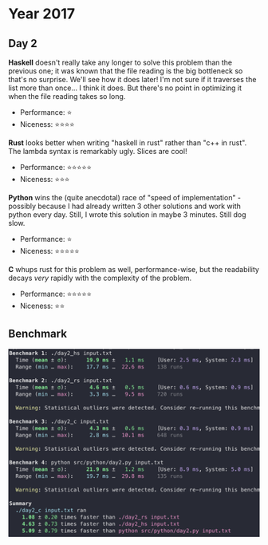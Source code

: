 # Year 2017

## Day 2
**Haskell** doesn't really take any longer to solve this problem than the previous one; it was known that the file reading is the big bottleneck so that's no surprise. We'll see how it does later! I'm not sure if it traverses the list more than once... I think it does. But there's no point in optimizing it when the file reading takes so long.
- Performance: ⭐
- Niceness: ⭐⭐⭐⭐

**Rust** looks better when writing "haskell in rust" rather than "c++ in rust". The lambda syntax is remarkably ugly. Slices are cool!
- Performance: ⭐⭐⭐⭐⭐
- Niceness: ⭐⭐⭐

**Python** wins the (quite anecdotal) race of "speed of implementation" - possibly because I had already written 3 other solutions and work with python every day. Still, I wrote this solution in maybe 3 minutes. Still dog slow.
- Performance: ⭐
- Niceness: ⭐⭐⭐⭐⭐

**C** whups rust for this problem as well, performance-wise, but the readability decays _very_ rapidly with the complexity of the problem.
- Performance: ⭐⭐⭐⭐⭐
- Niceness: ⭐⭐

## Benchmark
![Run times for the solutions to advent of code 2017 day 2](./static/aoc-2017-day2.png)

